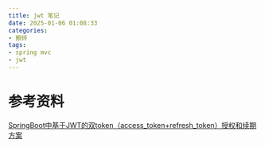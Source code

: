 ```yaml
---
title: jwt 笔记
date: 2025-01-06 01:08:33
categories:
- 搬砖
tags:
- spring mvc
- jwt
---
```



# 参考资料

[SpringBoot中基于JWT的双token（access_token+refresh_token）授权和续期方案](https://mp.weixin.qq.com/s/q7ZdtU2yjp937uD1xb258A)


